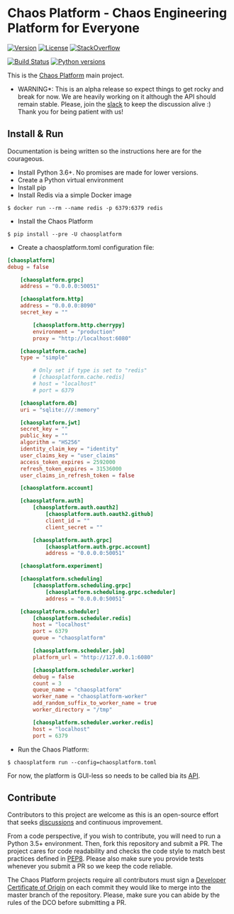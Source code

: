 # Chaos Platform - Chaos Engineering Platform for Everyone

[![Version](https://img.shields.io/pypi/v/chaosplatform.svg)](https://img.shields.io/pypi/v/chaosplatform.svg)
[![License](https://img.shields.io/pypi/l/chaosplatform.svg)](https://img.shields.io/pypi/l/chaosplatform.svg)
[![StackOverflow](https://img.shields.io/badge/StackOverflow-ChaosPlatform-blue.svg)](https://stackoverflow.com/questions/tagged/chaosplatform+or+chaostoolkit)

[![Build Status](https://travis-ci.org/chaostoolkit/chaosplatform.svg?branch=master)](https://travis-ci.org/chaostoolkit/chaosplatform)
[![Python versions](https://img.shields.io/pypi/pyversions/chaosplatform.svg)](https://www.python.org/)

This is the [Chaos Platform][chaosplatform] main project.

[chaosplatform]: https://chaosplatform.org/

* WARNING*: This is an alpha release so expect things to get rocky and break for
now. We are heavily working on it although the API should remain stable. Please,
join the [slack][slack] to keep the discussion alive :) Thank you for being
patient with us!

[slack]: https://join.chaostoolkit.org/

## Install & Run

Documentation is being written so the instructions here are for the courageous.

* Install Python 3.6+. No promises are made for lower versions.
* Create a Python virtual environment
* Install pip
* Install Redis via a simple Docker image

```
$ docker run --rm --name redis -p 6379:6379 redis
```

* Install the Chaos Platform

```
$ pip install --pre -U chaosplatform
```

* Create a chaosplatform.toml configuration file:


```toml
[chaosplatform]
debug = false

    [chaosplatform.grpc]
    address = "0.0.0.0:50051"

    [chaosplatform.http]
    address = "0.0.0.0:8090"
    secret_key = ""

        [chaosplatform.http.cherrypy]
        environment = "production"
        proxy = "http://localhost:6080"

    [chaosplatform.cache]
    type = "simple"

        # Only set if type is set to "redis"
        # [chaosplatform.cache.redis]
        # host = "localhost"
        # port = 6379

    [chaosplatform.db]
    uri = "sqlite:///:memory"

    [chaosplatform.jwt]
    secret_key = ""
    public_key = ""
    algorithm = "HS256"
    identity_claim_key = "identity"
    user_claims_key = "user_claims"
    access_token_expires = 2592000
    refresh_token_expires = 31536000
    user_claims_in_refresh_token = false

    [chaosplatform.account]

    [chaosplatform.auth]
        [chaosplatform.auth.oauth2]
            [chaosplatform.auth.oauth2.github]
            client_id = ""
            client_secret = ""

        [chaosplatform.auth.grpc]
            [chaosplatform.auth.grpc.account]
            address = "0.0.0.0:50051"

    [chaosplatform.experiment]

    [chaosplatform.scheduling]
        [chaosplatform.scheduling.grpc]
            [chaosplatform.scheduling.grpc.scheduler]
            address = "0.0.0.0:50051"

    [chaosplatform.scheduler]
        [chaosplatform.scheduler.redis]
        host = "localhost"
        port = 6379
        queue = "chaosplatform"

        [chaosplatform.scheduler.job]
        platform_url = "http://127.0.0.1:6080"

        [chaosplatform.scheduler.worker]
        debug = false
        count = 3
        queue_name = "chaosplatform"
        worker_name = "chaosplatform-worker"
        add_random_suffix_to_worker_name = true
        worker_directory = "/tmp"

        [chaosplatform.scheduler.worker.redis]
        host = "localhost"
        port = 6379
```

* Run the Chaos Platform:

```
$ chaosplatform run --config=chaosplatform.toml
```

For now, the platform is GUI-less so needs to be called bia its [API][openapi].

[openapi]: https://github.com/chaostoolkit/chaosplatform-openapi

## Contribute

Contributors to this project are welcome as this is an open-source effort that
seeks [discussions][join] and continuous improvement.

[join]: https://join.chaostoolkit.org/

From a code perspective, if you wish to contribute, you will need to run a 
Python 3.5+ environment. Then, fork this repository and submit a PR. The
project cares for code readability and checks the code style to match best
practices defined in [PEP8][pep8]. Please also make sure you provide tests
whenever you submit a PR so we keep the code reliable.

[pep8]: https://pycodestyle.readthedocs.io/en/latest/

The Chaos Platform projects require all contributors must sign a
[Developer Certificate of Origin][dco] on each commit they would like to merge
into the master branch of the repository. Please, make sure you can abide by
the rules of the DCO before submitting a PR.

[dco]: https://github.com/probot/dco#how-it-works